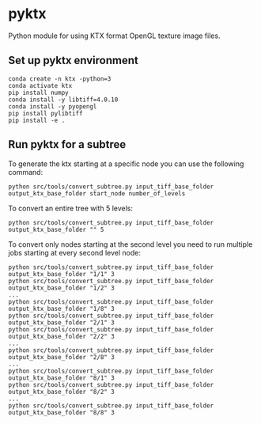# pyktx

Python module for using KTX format OpenGL texture image files.

## Set up pyktx environment

```
conda create -n ktx -python=3
conda activate ktx
pip install numpy
conda install -y libtiff=4.0.10
conda install -y pyopengl
pip install pylibtiff
pip install -e .
```

## Run pyktx for a subtree

To generate the ktx starting at a specific node you can use the following command:

```
python src/tools/convert_subtree.py input_tiff_base_folder output_ktx_base_folder start_node number_of_levels
```

To convert an entire tree with 5 levels:

```
python src/tools/convert_subtree.py input_tiff_base_folder output_ktx_base_folder "" 5
```

To convert only nodes starting at the second level you need to run multiple jobs starting at every second level node:
```
python src/tools/convert_subtree.py input_tiff_base_folder output_ktx_base_folder "1/1" 3
python src/tools/convert_subtree.py input_tiff_base_folder output_ktx_base_folder "1/2" 3
...
python src/tools/convert_subtree.py input_tiff_base_folder output_ktx_base_folder "1/8" 3
python src/tools/convert_subtree.py input_tiff_base_folder output_ktx_base_folder "2/1" 3
python src/tools/convert_subtree.py input_tiff_base_folder output_ktx_base_folder "2/2" 3
...
python src/tools/convert_subtree.py input_tiff_base_folder output_ktx_base_folder "2/8" 3
...
python src/tools/convert_subtree.py input_tiff_base_folder output_ktx_base_folder "8/1" 3
python src/tools/convert_subtree.py input_tiff_base_folder output_ktx_base_folder "8/2" 3
...
python src/tools/convert_subtree.py input_tiff_base_folder output_ktx_base_folder "8/8" 3
```
